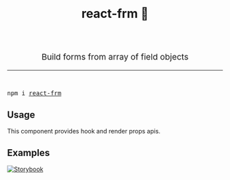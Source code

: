 <br />
<h1 align="center">
  react-frm 🎣
</h1>
<br />
<br />
<p align="center" style="font-size: 1.2rem;">Build forms from array of field objects</p>

<hr />
<br />
<pre>npm i <a href="https://www.npmjs.com/package/react-frm">react-frm</a></pre>

## Usage

This component provides hook and render props apis.

## Examples

[![Storybook](https://github.com/storybooks/press/blob/master/badges/storybook.svg)](https://davidalekna.github.io/react-frm)
